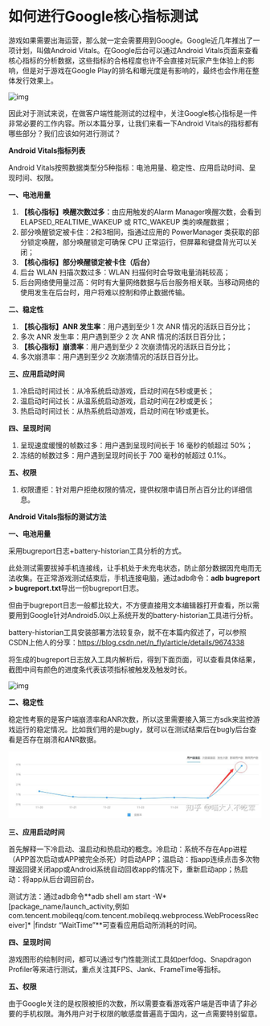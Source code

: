 # 如何进行Google核心指标测试

游戏如果需要出海运营，那么就一定会需要用到Google。Google近几年推出了一项计划，叫做Android Vitals。在Google后台可以通过Android Vitals页面来查看核心指标的分析数据，这些指标的合格程度也许不会直接对玩家产生体验上的影响，但是对于游戏在Google Play的排名和曝光度是有影响的，最终也会作用在整体发行效果上。

![img](../img/inpost/202107/20210726%25E5%25A6%2582%25E4%25BD%2595%25E8%25BF%259B%25E8%25A1%258CGoogle%25E6%25A0%25B8%25E5%25BF%2583%25E6%258C%2587%25E6%25A0%2587%25E6%25B5%258B%25E8%25AF%2595/v2-64856d5fc4949e8bf9ac422b651a8725_720w.jpg)

因此对于测试来说，在做客户端性能测试的过程中，关注Google核心指标是一件非常必要的工作内容。所以本篇分享，让我们来看一下Android Vitals的指标都有哪些部分？我们应该如何进行测试？



**Android Vitals指标列表**

Android Vitals按照数据类型分5种指标：电池用量、稳定性、应用启动时间、呈现时间、权限。

**一、电池用量**

1. **【核心指标】唤醒次数过多**：由应用触发的Alarm Manager唤醒次数，会看到 ELAPSED_REALTIME_WAKEUP 或 RTC_WAKEUP 类的唤醒数据；
2. 部分唤醒锁定被卡住：2和3相同，指通过应用的 PowerManager 类获取的部分锁定唤醒，部分唤醒锁定可确保 CPU 正常运行，但屏幕和键盘背光可以关闭；
3. **【核心指标】部分唤醒锁定被卡住（后台）**
4. 后台 WLAN 扫描次数过多：WLAN 扫描何时会导致电量消耗较高；
5. 后台网络使用量过高：何时有大量网络数据与后台服务相关联。当移动网络的使用发生在后台时，用户将难以控制和停止数据传输。

**二、稳定性**

1. **【核心指标】ANR 发生率**：用户遇到至少 1 次 ANR 情况的活跃日百分比；
2. 多次 ANR 发生率：用户遇到至少 2 次 ANR 情况的活跃日百分比；
3. **【核心指标】崩溃率**：用户遇到至少 2 次崩溃情况的活跃日百分比；
4. 多次崩溃率：用户遇到至少2 次崩溃情况的活跃日百分比。

**三、应用启动时间**

1. 冷启动时间过长：从冷系统启动游戏，启动时间在5秒或更长；
2. 温启动时间过长：从温系统启动游戏，启动时间在2秒或更长；
3. 热启动时间过长：从热系统启动游戏，启动时间在1秒或更长。

**四、呈现时间**

1. 呈现速度缓慢的帧数过多：用户遇到呈现时间长于 16 毫秒的帧超过 50%；
2. 冻结的帧数过多：用户遇到呈现时间长于 700 毫秒的帧超过 0.1%。

**五、权限**

1. 权限遭拒：针对用户拒绝权限的情况，提供权限申请日所占百分比的详细信息。



**Android Vitals指标的测试方法**

**一、电池用量**

采用bugreport日志+battery-historian工具分析的方式。

此处测试需要拔掉手机连接线，让手机处于未充电状态，防止部分数据因充电而无法收集。在正常游戏测试结束后，手机连接电脑，通过adb命令：**adb bugreport > bugreport.txt**导出一份bugreport日志。

但由于bugreport日志一般都比较大，不方便直接用文本编辑器打开查看，所以需要用到Google针对Android5.0以上系统开发的battery-historian工具进行分析。

battery-historian工具安装部署方法较复杂，就不在本篇内叙述了，可以参照CSDN上他人的分享：https://blog.csdn.net/n_fly/article/details/9674338

将生成的bugreport日志放入工具内解析后，得到下面页面，可以查看具体结果，截图中间有颜色的进度条代表该项指标被触发及触发时长。

![img](https://pkbr.net/img/inpost/202107/20210726035630.jpeg)

**二、稳定性**

稳定性考察的是客户端崩溃率和ANR次数，所以这里需要接入第三方sdk来监控游戏运行的稳定情况。比如我们用的是bugly，就可以在测试结束后在bugly后台查看是否存在崩溃和ANR数据。

![img](../img/inpost/202107/20210726%E5%A6%82%E4%BD%95%E8%BF%9B%E8%A1%8CGoogle%E6%A0%B8%E5%BF%83%E6%8C%87%E6%A0%87%E6%B5%8B%E8%AF%95/v2-d8e979cfae492e0776dd692fb72ba334_720w.jpg)

**三、应用启动时间**

首先解释一下冷启动、温启动和热启动的概念。冷启动：系统不存在App进程（APP首次启动或APP被完全杀死）时启动APP；温启动：指app连续点击多次物理返回键关闭app或Android系统自动回收app的情况下，重新启动app；热启动：将app从后台调回前台。

测试方法：通过adb命令**adb shell am start -W\*[package_name/launch_activity,例如com.tencent.mobileqq/com.tencent.mobileqq.webprocess.WebProcessReceiver]\* |findstr “WaitTime”**可查看应用启动所消耗的时间。

**四、呈现时间**

游戏图形的绘制时间，都可以通过专门性能测试工具如perfdog、Snapdragon Profiler等来进行测试，重点关注其FPS、Jank、FrameTime等指标。

**五、权限**

由于Google关注的是权限被拒的次数，所以需要查看游戏客户端是否申请了非必要的手机权限。海外用户对于权限的敏感度普遍高于国内，这一点需要特别留意。